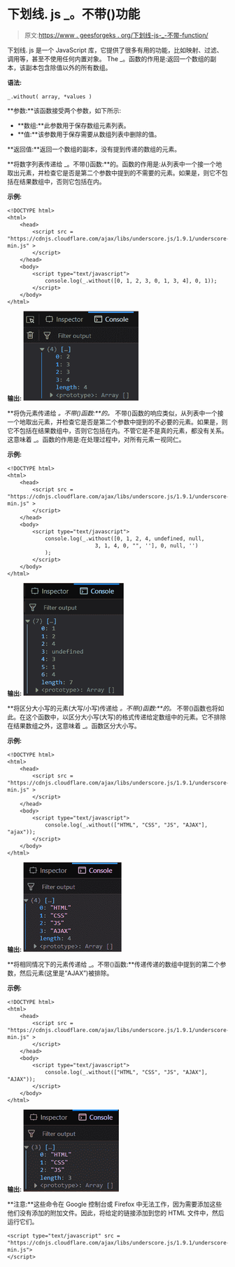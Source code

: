 # 下划线. js _。不带()功能

> 原文:[https://www . geesforgeks . org/下划线-js-_-不带-function/](https://www.geeksforgeeks.org/underscore-js-_-without-function/)

下划线. js 是一个 JavaScript 库，它提供了很多有用的功能，比如映射、过滤、调用等，甚至不使用任何内置对象。
The _。函数的作用是:返回一个数组的副本，该副本包含除值以外的所有数组。

**语法:**

```
_.without( array, *values )
```

**参数:**该函数接受两个参数，如下所示:

*   **数组:**此参数用于保存数组元素列表。
*   **值:**该参数用于保存需要从数组列表中删除的值。

**返回值:**返回一个数组的副本，没有提到传递的数组的元素。

**将数字列表传递给 _。不带()函数:**的。函数的作用是:从列表中一个接一个地取出元素，并检查它是否是第二个参数中提到的不需要的元素。如果是，则它不包括在结果数组中，否则它包括在内。

**示例:**

```
<!DOCTYPE html>
<html>
    <head>
        <script src = 
"https://cdnjs.cloudflare.com/ajax/libs/underscore.js/1.9.1/underscore-min.js" >
        </script>
    </head>
    <body>
        <script type="text/javascript">
            console.log(_.without([0, 1, 2, 3, 0, 1, 3, 4], 0, 1));
        </script>
    </body>
</html>                    
```

**输出:**
![](img/9bccfdd3c50c198479f6e898757592e3.png)

**将伪元素传递给 _。不带()函数:**的。_ 不带()函数的响应类似，从列表中一个接一个地取出元素，并检查它是否是第二个参数中提到的不必要的元素。如果是，则它不包括在结果数组中，否则它包括在内。不管它是不是真的元素，都没有关系。这意味着 _。函数的作用是:在处理过程中，对所有元素一视同仁。

**示例:**

```
<!DOCTYPE html>
<html>
    <head>
        <script src = 
"https://cdnjs.cloudflare.com/ajax/libs/underscore.js/1.9.1/underscore-min.js" >
        </script>
    </head>
    <body>
        <script type="text/javascript">
            console.log(_.without([0, 1, 2, 4, undefined, null,
                            3, 1, 4, 0, "", ''], 0, null, '')
            );
        </script>
    </body>
</html>                    
```

**输出:**
![](img/bf01c36f8bea8e67aa0263e6bf50e786.png)

**将区分大小写的元素(大写/小写)传递给 _。不带()函数:**的。_ 不带()函数也将如此。在这个函数中，以区分大小写(大写)的格式传递给定数组中的元素。它不排除在结果数组之外，这意味着 _。函数区分大小写。

**示例:**

```
<!DOCTYPE html>
<html>
    <head>
        <script src = 
"https://cdnjs.cloudflare.com/ajax/libs/underscore.js/1.9.1/underscore-min.js" >
        </script>
    </head>
    <body>
        <script type="text/javascript">
            console.log(_.without(["HTML", "CSS", "JS", "AJAX"], "ajax"));
        </script>
    </body>
</html>                    
```

**输出:**
![](img/3ed407a2af88541ca6158d0f545796b1.png)

**将相同情况下的元素传递给 _。不带()函数:**传递传递的数组中提到的第二个参数，然后元素(这里是“AJAX”)被排除。

**示例:**

```
<!DOCTYPE html>
<html>
    <head>
        <script src = 
"https://cdnjs.cloudflare.com/ajax/libs/underscore.js/1.9.1/underscore-min.js" >
        </script>
    </head>
    <body>
        <script type="text/javascript">
            console.log(_.without(["HTML", "CSS", "JS", "AJAX"], "AJAX"));
        </script>
    </body>
</html>                    
```

**输出:**
![](img/cab9df653005e6f2e701cf35180aaf8b.png)

**注意:**这些命令在 Google 控制台或 Firefox 中无法工作，因为需要添加这些他们没有添加的附加文件。因此，将给定的链接添加到您的 HTML 文件中，然后运行它们。

```
<script type="text/javascript" src = 
"https://cdnjs.cloudflare.com/ajax/libs/underscore.js/1.9.1/underscore-min.js"> 
</script> 
```
